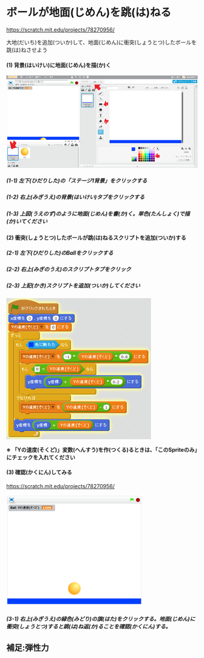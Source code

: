 # ボールが地面(じめん)を跳(は)ねる
https://scratch.mit.edu/projects/78270956/

大地(だいち)を追加(ついか)して、地面(じめん)に衝突(しょうとつ)したボールを跳(は)ねさせよう

#### (1) 背景(はいけい)に地面(じめん)を描(か)く
![](bouncing_001a.png)
##### (1-1) 左下(ひだりした)の「ステージ1背景」をクリックする
##### (1-2) 右上(みぎうえ)の背景(はいけい)タブをクリックする
##### (1-3) 上図(うえのず)のように地面(じめん)を書(か)く。単色(たんしょく)で描(か)いてください


#### (2) 衝突(しょうとつ)したボールが跳(は)ねるスクリプトを追加(ついか)する

##### (2-1) 左下(ひだりした)のBallをクリックする

##### (2-2) 右上(みぎのうえ)のスクリプトタブをクリック

##### (2-3) 上記(かき)スクリプトを追加(ついか)してください
![](bouncing_script_002.png)

**※ 「Yの速度(そくど)」変数(へんすう)を作(つくる)るときは、「このSpriteのみ」にチェックを入れてください**

#### (3) 確認(かくにん)してみる
https://scratch.mit.edu/projects/78270956/

![](bouncing_scratch_001.png)
##### (3-1) 右上(みぎうえ)の緑色(みどり)の旗(はた)をクリックする。地面(じめん)に衝突(しょうとつ)すると跳(は)ね返(か)ることを確認(かくにん)する。


## 補足:弾性力